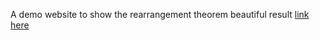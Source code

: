 A demo website to show the rearrangement theorem beautiful result
[link here](https://riemann-rearrangement.herokuapp.com/)
